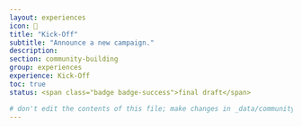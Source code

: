 ```yaml
---
layout: experiences
icon: 🏈
title: "Kick-Off"
subtitle: "Announce a new campaign."
description:
section: community-building
group: experiences
experience: Kick-Off
toc: true
status: <span class="badge badge-success">final draft</span>

# don't edit the contents of this file; make changes in _data/community-building-experiences.yml
---
```

